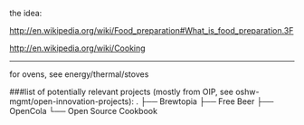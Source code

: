 the idea:

http://en.wikipedia.org/wiki/Food_preparation#What_is_food_preparation.3F

http://en.wikipedia.org/wiki/Cooking


************



for ovens, see energy/thermal/stoves



###list of potentially relevant projects (mostly from OIP, see oshw-mgmt/open-innovation-projects):
.
├── Brewtopia
├── Free Beer
├── OpenCola
└── Open Source Cookbook
